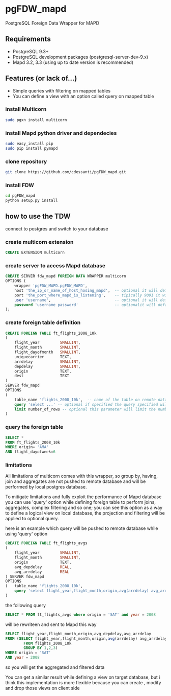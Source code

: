 # pgFDW_mapd
PostgreSQL Foreign Data Wrapper for MAPD

## Requirements
* PostgreSQL 9.3+
* PostgreSQL development packages (postgresql-server-dev-9.x)
* Mapd 3.2, 3.3 (using up to date version is recommended)
    
## Features (or lack of...)
* Simple queries with filtering on mapped tables
* You can define a view with an option called query on mapped table
    
### install Multicorn
```bash
sudo pgxn install multicorn
```
### install Mapd python driver and dependecies
```bash
sudo easy_install pip
sudo pip install pymapd
```
### clone repository
```bash
git clone https://github.com/cdessanti/pgFDW_mapd.git
```
### install FDW
```bash
cd pgFDW_mapd
python setup.py install
```

## how to use the TDW

connect to postgres and switch to your database

### create multicorn extension
```sql
CREATE EXTENSION multicorn
```

### create server to access Mapd database
```sql
CREATE SERVER fdw_mapd FOREIGN DATA WRAPPER multicorn
OPTIONS (
    wrapper 'pgFDW_MAPD.pgFDW_MAPD',
    host 'the_ip_or_name_of_host_hosing_mapd',  -- optional it will default to localhost (127.0.0.1)
    port 'the_port_where_mapd_is_listening',    -- tipically 9091 it will default to 9091
    user 'username',                            -- optional it will default to 'mapd'
    password 'username password'                -- optionalit will default to 'HyperInteractive'
);
```

### create foreign table definition
```sql
CREATE FOREIGN TABLE ft_flights_2008_10k
(
    flight_year         SMALLINT,
    flight_month        SMALLINT,
    flight_dayofmonth   SMALLINT,
    uniquecarrier       TEXT,
    arrdelay            SMALLINT,
    depdelay            SMALLINT,
    origin              TEXT,
    dest                TEXT
)
SERVER fdw_mapd 
OPTIONS
(
    table_name 'flights_2008_10k',  -- name of the table on remote database required
    query 'select ...' -- optional if specified the query specified will be used as an inline view
    limit number_of_rows -- optional this parameter will limit the number of rows returned by FT will default is 100000
)
```

### query the foreign table
```sql
SELECT * 
FROM ft_flights_2008_10k 
WHERE origin= 'AMA' 
AND flight_dayofweek=6  
```

### limitations
All limitations of multicorn comes with this wrapper, so group by, having, join and aggregates are not pushed to remote database and will be performed by local postgres database.

To mitigate limitations and fully exploit the performance of Mapd database you can use 'query' option while defining foreign table to perform joins, aggregates, complex filtering and so one; you can see this option as a way to define a logical view on local database, the projection and filtering will be applied to optional query.

here is an example which query will be pushed to remote database while using 'query' option

```sql
CREATE FOREIGN TABLE ft_flights_avgs
(
    flight_year         SMALLINT,
    flight_month        SMALLINT,
    origin              TEXT,
    avg_depdelay        REAL,
    avg_arrdelay        REAL
) SERVER fdw_mapd 
OPTIONS
(   table_name 'flights_2008_10k',
    query 'select flight_year,flight_month,origin,avg(arrdelay) avg_arrdelay,avg(depdelay) avg_depdelay from flights_2008_10k group by 1,2,3' 
)
```

the following query
```sql
SELECT * FROM ft_flights_avgs where origin = 'SAT' and year = 2008
```
will be rewriteen and sent to Mapd this way

```sql
SELECT flight_year,flight_month,origin,avg_depdelay,avg_arrdelay 
FROM (SELECT flight_year,flight_month,origin,avg(arrdelay) avg_arrdelay,avg(depdelay) avg_depdelay 
        FROM flights_2008_10k 
        GROUP BY 1,2,3)
WHERE origin = 'SAT'
AND year = 2008
```

so you will get the aggregated and filtered data 

You can get a similar result while defining a view on target database, but i think this implementation is more flexible because you can create , modify and drop those views on client side

